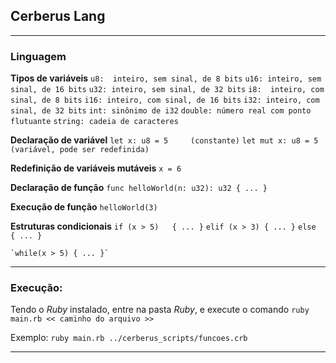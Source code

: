 ## Cerberus Lang

--------------------------

### Linguagem

**Tipos de variáveis**
    `u8:  inteiro, sem sinal, de 8 bits`
    `u16: inteiro, sem sinal, de 16 bits`
    `u32: inteiro, sem sinal, de 32 bits`
    `i8:  inteiro, com sinal, de 8 bits`
    `i16: inteiro, com sinal, de 16 bits`
    `i32: inteiro, com sinal, de 32 bits`
    `int: sinônimo de i32`
    `double: número real com ponto flutuante`
    `string: cadeia de caracteres`

**Declaração de variável**
    `let x: u8 = 5     (constante)`
    `let mut x: u8 = 5 (variável, pode ser redefinida)`

**Redefinição de variáveis mutáveis**
    `x = 6`

**Declaração de função**
    `func helloWorld(n: u32): u32 { ... }`

**Execução de função**
    `helloWorld(3)`

**Estruturas condicionais**
    `if (x > 5)   { ... }`
    `elif (x > 3) { ... }`
    `else         { ... }`

    `while(x > 5) { ... }`

---------------------------

### Execução:
Tendo o _Ruby_ instalado, entre na pasta _Ruby_, e execute o comando
`ruby main.rb << caminho do arquivo >>`

Exemplo:
`ruby main.rb ../cerberus_scripts/funcoes.crb`

--------------------------